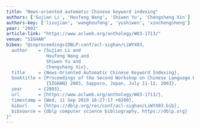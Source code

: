 ```yaml
---
title: "News-oriented automatic Chinese keyword indexing"
authors: ['Sujian Li', 'Houfeng Wang', 'Shiwen Yu', 'Chengsheng Xin']
authors-key: ['lisujian', 'wanghoufeng', 'yushiwen', 'xinchengsheng']
year: "2003"
article-link: "https://www.aclweb.org/anthology/W03-1713/"
venue: "SIGHAN"
bibex: "@inproceedings{DBLP:conf/acl-sighan/LiWYX03,
  author    = {Sujian Li and
               Houfeng Wang and
               Shiwen Yu and
               Chengsheng Xin},
  title     = {News-Oriented Automatic Chinese Keyword Indexing},
  booktitle = {Proceedings of the Second Workshop on Chinese Language Processing,
               {SIGHAN} 2003, Sapporo, Japan, July 11-12, 2003},
  year      = {2003},
  url       = {https://www.aclweb.org/anthology/W03-1713/},
  timestamp = {Wed, 11 Sep 2019 16:27:17 +0200},
  biburl    = {https://dblp.org/rec/conf/acl-sighan/LiWYX03.bib},
  bibsource = {dblp computer science bibliography, https://dblp.org}
}"
---
```

